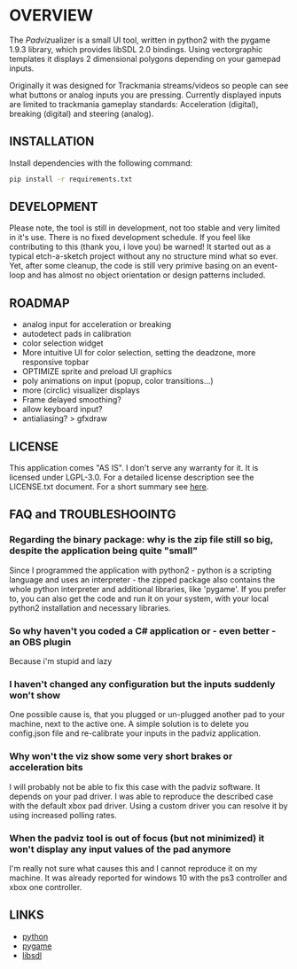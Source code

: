 # OVERVIEW

The *Padviz*ualizer is a small UI tool, written in python2 with the pygame 1.9.3 library, which provides libSDL 2.0 bindings.
Using vectorgraphic templates it displays 2 dimensional polygons depending on your gamepad inputs.

Originally it was designed for Trackmania streams/videos so people can see what buttons or analog inputs you are pressing.
Currently displayed inputs are limited to trackmania gameplay standards: Acceleration (digital), breaking (digital) and steering (analog).

## INSTALLATION

Install dependencies with the following command:

```bash
pip install -r requirements.txt
```

## DEVELOPMENT

Please note, the tool is still in development, not too stable and very limited in it's use. There is no fixed development schedule.
If you feel like contributing to this (thank you, i love you) be warned! It started out as a typical etch-a-sketch project without any no structure mind what so ever.
Yet, after some cleanup, the code is still very primive basing on an event-loop and has almost no object orientation or design patterns included.

## ROADMAP

* analog input for acceleration or breaking
* autodetect pads in calibration
* color selection widget
* More intuitive UI for color selection, setting the deadzone, more responsive topbar
* OPTIMIZE sprite and preload UI graphics
* poly animations on input (popup, color transitions...)
* more (circlic) visualizer displays
* Frame delayed smoothing?
* allow keyboard input?
* antialiasing? > gfxdraw

## LICENSE

This application comes "AS IS". I don't serve any warranty for it. It is licensed under LGPL-3.0. For a detailed license description see the LICENSE.txt document. For a short summary see [here](https://tldrlegal.com/license/gnu-lesser-general-public-license-v3-(lgpl-3)).

## FAQ and TROUBLESHOOINTG

### Regarding the binary package: why is the zip file still so big, despite the application being quite "small"

Since I programmed the application with python2 - python is a scripting language and uses an interpreter - the zipped package also contains the whole python interpreter and additional libraries, like 'pygame'. 
If you prefer to, you can also get the code and run it on your system, with your local python2 installation and necessary libraries.

### So why haven't you coded a C# application or - even better - an OBS plugin

Because i'm stupid and lazy

### I haven't changed any configuration but the inputs suddenly won't show

One possible cause is, that you plugged or un-plugged another pad to your machine, next to the active one. A simple solution is to delete you config.json file and re-calibrate your inputs in the padviz application.

### Why won't the viz show some very short brakes or acceleration bits

I will probably not be able to fix this case with the padviz software. It depends on your pad driver. I was able to reproduce the described case with the default xbox pad driver. Using a custom driver you can resolve it by using increased polling rates.

### When the padviz tool is out of focus (but not minimized) it won't display any input values of the pad anymore

I'm really not sure what causes this and I cannot reproduce it on my machine. It was already reported for windows 10 with the ps3 controller and xbox one controller.

## LINKS

* [python](https://www.python.org/downloads/)
* [pygame](https://www.pygame.org/wiki/about)
* [libsdl](https://www.libsdl.org/)
